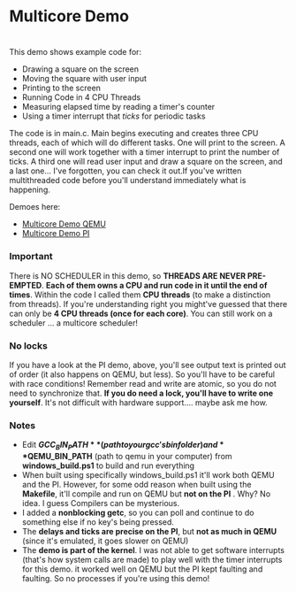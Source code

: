 # Multicore Demo
#

This demo shows example code for:
- Drawing a square on the screen
- Moving the square with user input
- Printing to the screen
- Running Code in 4 CPU Threads
- Measuring elapsed time by reading a timer's counter
- Using a timer interrupt that *ticks* for periodic tasks

The code is in main.c. Main begins executing and creates three CPU threads, each of which will do different tasks. One will print to the screen. A second one will work together with a timer interrupt to print the number of ticks. A third one will read user input and draw a square on the screen, and a last one... I've forgotten, you can check it out.If you've written multithreaded code before you'll understand immediately what is happening.

Demoes here:
-   [Multicore Demo QEMU](https://www.youtube.com/watch?v=TbS2cbfCswM&feature=youtu.be)
-   [Multicore Demo PI](https://www.youtube.com/watch?v=hmBH0ercFr8&feature=youtu.be)

### Important

There is NO SCHEDULER in this demo, so **THREADS ARE NEVER PRE-EMPTED**. **Each of them owns a CPU and run code in it until the end of times**. Within the code I called them **CPU threads** (to make a distinction from threads). If you're understanding right you might've guessed that there can only be **4 CPU threads (once for each core)**. You can still work on a scheduler ... a multicore scheduler!


### No locks

If you have a look at the PI demo, above, you'll see output text is printed out of order (it also happens on QEMU, but less). So you'll have to be careful with race conditions! Remember read and write are atomic, so you do not need to synchronize that. **If you do need a lock, you'll have to write one yourself**. It's not difficult with hardware support.... maybe ask me how. 



### Notes
- Edit **$GCC_BIN_PATH** (path to your gcc's bin folder) and **$QEMU_BIN_PATH**
  (path to qemu in your computer) from **windows_build.ps1** to build and run everything
- When built using specifically windows_build.ps1 it'll work both QEMU and the PI. However, for
  some odd reason when built using the **Makefile**, it'll compile and run on QEMU
  but **not on the PI** . Why? No idea. I guess Compilers can be mysterious.
- I added a **nonblocking getc**, so you can poll and continue to do something else if no key's being pressed.
- The **delays and ticks are precise on the PI**, but **not as much in QEMU** (since it's emulated, it goes slower on QEMU)
- The **demo is part of the kernel**. I was not able to get software interrupts
  (that's how system calls are made) to play well with the timer interrupts for this demo. it worked well on QEMU but the PI kept faulting and faulting. So no processes if you're using this demo!
